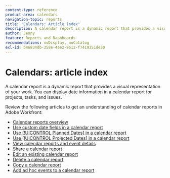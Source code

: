 ```yaml
---
content-type: reference
product-area: calendars
navigation-topic: reports
title: "Calendars: Article Index"
description: A calendar report is a dynamic report that provides a visual representation of your work. You can display date information in a calendar report for projects, tasks, and issues. Review these articles to get an understanding of calendar reports in Adobe Workfront.
author: Jenny
feature: Reports and Dashboards
recommendations: noDisplay, noCatalog
exl-id: b46834db-358e-4ee2-9512-f7419351de30
---
```

# Calendars: article index

<!--Audited: 01/2024-->

A calendar report is a dynamic report that provides a visual representation of your work. You can display date information in a calendar report for projects, tasks, and issues.

Review the following articles to get an understanding of calendar reports in Adobe Workfront:

* [Calendar reports overview](../../../reports-and-dashboards/reports/calendars/calendar-reports-overview.md)
* [Use custom date fields in a calendar report](../../../reports-and-dashboards/reports/calendars/use-custom-dates.md)
* [Use [!UICONTROL Planned Dates] in a calendar report](../../../reports-and-dashboards/reports/calendars/use-planned-dates.md)
* [Use [!UICONTROL Projected Dates] in a calendar report](../../../reports-and-dashboards/reports/calendars/use-projected-dates.md)
* [View calendar reports and event details](../../../reports-and-dashboards/reports/calendars/view-calendar-reports-and-event-details.md)
* [Share a calendar report](../../../reports-and-dashboards/reports/calendars/share-a-calendar-report.md) 
* [Edit an existing calendar report](../../../reports-and-dashboards/reports/calendars/edit-an-existing-calendar-report.md)
* [Delete a calendar report](../../../reports-and-dashboards/reports/calendars/delete-a-calendar-report.md)
* [Copy a calendar report](../../../reports-and-dashboards/reports/calendars/copy-a-calendar-report.md)
* [Add ad hoc events to a calendar report](../../../reports-and-dashboards/reports/calendars/add-ad-hoc-events.md)
